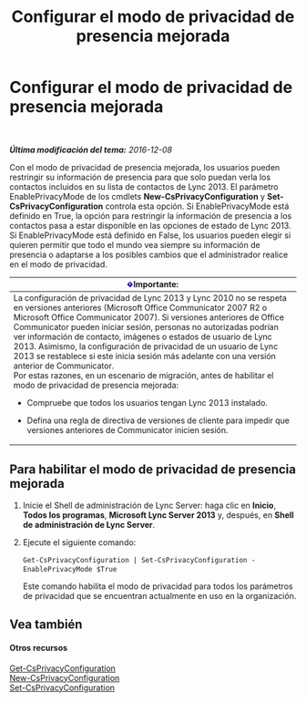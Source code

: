 ﻿---
title: Configurar el modo de privacidad de presencia mejorada
TOCTitle: Configurar el modo de privacidad de presencia mejorada
ms:assetid: e7a6b873-486d-4dfb-a967-c48f61f237f3
ms:mtpsurl: https://technet.microsoft.com/es-es/library/Gg399028(v=OCS.15)
ms:contentKeyID: 48277009
ms.date: 01/07/2017
mtps_version: v=OCS.15
ms.translationtype: HT
---

# Configurar el modo de privacidad de presencia mejorada

 

_**Última modificación del tema:** 2016-12-08_

Con el modo de privacidad de presencia mejorada, los usuarios pueden restringir su información de presencia para que solo puedan verla los contactos incluidos en su lista de contactos de Lync 2013. El parámetro EnablePrivacyMode de los cmdlets **New-CsPrivacyConfiguration** y **Set-CsPrivacyConfiguration** controla esta opción. Si EnablePrivacyMode está definido en True, la opción para restringir la información de presencia a los contactos pasa a estar disponible en las opciones de estado de Lync 2013. Si EnablePrivacyMode está definido en False, los usuarios pueden elegir si quieren permitir que todo el mundo vea siempre su información de presencia o adaptarse a los posibles cambios que el administrador realice en el modo de privacidad.

<table>
<colgroup>
<col style="width: 100%" />
</colgroup>
<thead>
<tr class="header">
<th><img src="images/Gg425917.important(OCS.15).gif" title="important" alt="important" />Importante:</th>
</tr>
</thead>
<tbody>
<tr class="odd">
<td>La configuración de privacidad de Lync 2013 y Lync 2010 no se respeta en versiones anteriores (Microsoft Office Communicator 2007 R2 o Microsoft Office Communicator 2007). Si versiones anteriores de Office Communicator pueden iniciar sesión, personas no autorizadas podrían ver información de contacto, imágenes o estados de usuario de Lync 2013. Asimismo, la configuración de privacidad de un usuario de Lync 2013 se restablece si este inicia sesión más adelante con una versión anterior de Communicator.<br />
Por estas razones, en un escenario de migración, antes de habilitar el modo de privacidad de presencia mejorada:
<ul>
<li><p>Compruebe que todos los usuarios tengan Lync 2013 instalado.</p></li>
<li><p>Defina una regla de directiva de versiones de cliente para impedir que versiones anteriores de Communicator inicien sesión.</p></li>
</ul></td>
</tr>
</tbody>
</table>


## Para habilitar el modo de privacidad de presencia mejorada

1.  Inicie el Shell de administración de Lync Server: haga clic en **Inicio**, **Todos los programas**, **Microsoft Lync Server 2013** y, después, en **Shell de administración de Lync Server**.

2.  Ejecute el siguiente comando:
    
        Get-CsPrivacyConfiguration | Set-CsPrivacyConfiguration -EnablePrivacyMode $True
    
    Este comando habilita el modo de privacidad para todos los parámetros de privacidad que se encuentran actualmente en uso en la organización.

## Vea también

#### Otros recursos

[Get-CsPrivacyConfiguration](get-csprivacyconfiguration.md)  
[New-CsPrivacyConfiguration](new-csprivacyconfiguration.md)  
[Set-CsPrivacyConfiguration](set-csprivacyconfiguration.md)

